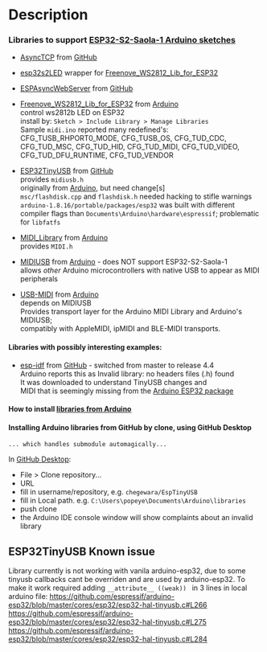 # Description

### Libraries to support [ESP32-S2-Saola-1 Arduino sketches](https://github.com/blekenbleu/midi_examples)
- [AsyncTCP](file:///C:/Users/bleke/Documents/Arduino/libraries/AsyncTCP) from [GitHub](https://github.com/me-no-dev/AsyncTCP)
- [esp32s2LED](file:///C:/Users/bleke/Documents/Arduino/libraries/esp32s2LED) wrapper for [Freenove_WS2812_Lib_for_ESP32](Freenove_WS2812_Lib_for_ESP32)
- [ESPAsyncWebServer](file:///C:/Users/bleke/Documents/Arduino/libraries/ESPAsyncWebServer) from [GitHub](https://github.com/me-no-dev/ESPAsyncWebServer)  
- [Freenove_WS2812_Lib_for_ESP32](file:///C:/Users/bleke/Documents/Arduino/libraries/Freenove_WS2812_Lib_for_ESP32)
  from [Arduino](https://www.arduino.cc/reference/en/libraries/freenove-ws2812-lib-for-esp32/)   
    control ws2812b LED on ESP32  
    install by:  `Sketch > Include Library > Manage Libraries`  
  Sample `midi.ino` reported many redefined's: CFG_TUSB_RHPORT0_MODE, CFG_TUSB_OS, CFG_TUD_CDC, CFG_TUD_MSC, CFG_TUD_HID, CFG_TUD_MIDI, CFG_TUD_VIDEO, CFG_TUD_DFU_RUNTIME, CFG_TUD_VENDOR

- [ESP32TinyUSB](file:///C:/Users/bleke/Documents/Arduino/libraries/ESP32TinyUSB) from [GitHub](https://github.com/chegewara/EspTinyUSB)  
  provides `midiusb.h`  
  originally from [Arduino](https://www.arduino.cc/reference//en/libraries/esp32tinyusb), but need change[s]  
  `msc/flashdisk.cpp` and `flashdisk.h` needed hacking to stifle warnings
  `arduino-1.8.16/portable/packages/esp32` was built with different compiler flags than `Documents\Arduino\hardware\espressif`; problematic for `libfatfs`    

- [MIDI_Library](file:///C:/Users/bleke/Documents/Arduino/libraries/MIDI_Library) from [Arduino](https://www.arduino.cc/reference/en/libraries/midi-library/)  
  provides `MIDI.h`  
- [MIDIUSB](file:///C:/Users/bleke/Documents/Arduino/libraries/MIDIUSB) from [Arduino](https://www.arduino.cc/reference/en/libraries/midiusb/) - does NOT support ESP32-S2-Saola-1  
    allows *other* Arduino microcontrollers with native USB to appear as MIDI peripherals
- [USB-MIDI](file:///C:/Users/bleke/Documents/Arduino/libraries/USB-MIDI) from [Arduino](https://www.arduino.cc/reference/en/libraries/usbmidi/)  
  depends on MIDIUSB  
  Provides transport layer for the Arduino MIDI Library and Arduino's MIDIUSB;  
  compatibly with AppleMIDI, ipMIDI and BLE-MIDI transports.

#### Libraries with possibly interesting examples:
- [esp-idf](file:///C:/Users/bleke/Documents/Arduino/esp-idf) from [GitHub](https://github.com/espressif/esp-idf/tree/release/v4.4) - switched from master to release 4.4  
  Arduino reports this as Invalid library: no headers files (.h) found  
  It was downloaded to understand TinyUSB changes and  
  MIDI that is seemingly missing from the [Arduino ESP32 package](https://github.com/espressif/arduino-esp32)

#### How to install [libraries from Arduino](https://www.arduino.cc/en/Guide/Libraries?setlang=en)  
#### Installing Arduino libraries from GitHub by clone, using GitHub Desktop
    ... which handles submodule automagically...  
In [GitHub Desktop](https://desktop.github.com):  
- File > Clone repository...
- URL
- fill in username/repository, e.g. `chegewara/EspTinyUSB`  
- fill in Local path. e.g. `C:\Users\popeye\Documents\Arduino\libraries`
- push clone
- the Arduino IDE console window will show complaints about an invalid library


## ESP32TinyUSB Known issue
Library currently is not working with vanila arduino-esp32,
 due to some tinyusb callbacks cant be overriden and are used by arduino-esp32.
 To make it work required adding `__attribute__ ((weak)) ` in 3 lines in local arduino file:
https://github.com/espressif/arduino-esp32/blob/master/cores/esp32/esp32-hal-tinyusb.c#L266
https://github.com/espressif/arduino-esp32/blob/master/cores/esp32/esp32-hal-tinyusb.c#L275
https://github.com/espressif/arduino-esp32/blob/master/cores/esp32/esp32-hal-tinyusb.c#L284
